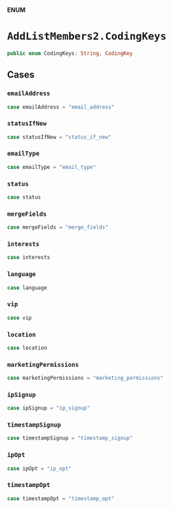**ENUM**

# `AddListMembers2.CodingKeys`

```swift
public enum CodingKeys: String, CodingKey
```

## Cases
### `emailAddress`

```swift
case emailAddress = "email_address"
```

### `statusIfNew`

```swift
case statusIfNew = "status_if_new"
```

### `emailType`

```swift
case emailType = "email_type"
```

### `status`

```swift
case status
```

### `mergeFields`

```swift
case mergeFields = "merge_fields"
```

### `interests`

```swift
case interests
```

### `language`

```swift
case language
```

### `vip`

```swift
case vip
```

### `location`

```swift
case location
```

### `marketingPermissions`

```swift
case marketingPermissions = "marketing_permissions"
```

### `ipSignup`

```swift
case ipSignup = "ip_signup"
```

### `timestampSignup`

```swift
case timestampSignup = "timestamp_signup"
```

### `ipOpt`

```swift
case ipOpt = "ip_opt"
```

### `timestampOpt`

```swift
case timestampOpt = "timestamp_opt"
```
